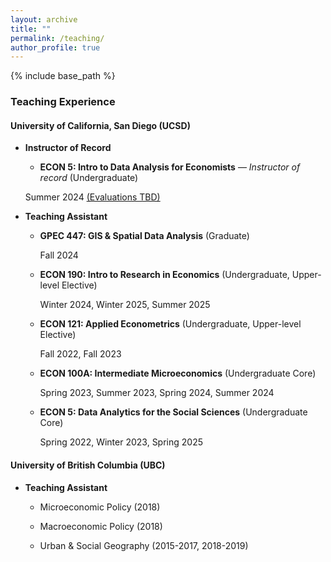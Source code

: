 ```yaml
---
layout: archive
title: ""
permalink: /teaching/
author_profile: true
---
```


{% include base_path %}


### Teaching Experience  



#### University of California, San Diego (UCSD)

- **Instructor of Record**  

    - **ECON 5: Intro to Data Analysis for Economists** — *Instructor of record*   (Undergraduate) 

    Summer 2024 [(Evaluations TBD)](https://idagri.github.io/files/Econ5_Instructor_Evals.pdf)

- **Teaching Assistant**  

  - **GPEC 447: GIS & Spatial Data Analysis** (Graduate)

    Fall 2024

  - **ECON 190: Intro to Research in Economics** (Undergraduate, Upper-level Elective)  

    Winter 2024, Winter 2025, Summer 2025

  - **ECON 121: Applied Econometrics** (Undergraduate, Upper-level Elective)  

    Fall 2022, Fall 2023

  - **ECON 100A: Intermediate Microeconomics** (Undergraduate Core)  

    Spring 2023, Summer 2023, Spring 2024, Summer 2024
  
  - **ECON 5: Data Analytics for the Social Sciences**  (Undergraduate Core) 

    Spring 2022, Winter 2023, Spring 2025

  



#### University of British Columbia (UBC)

- **Teaching Assistant**  

  - Microeconomic Policy (2018)

  - Macroeconomic Policy (2018)
  
  - Urban & Social Geography (2015-2017, 2018-2019)
